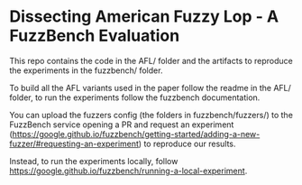 # Dissecting American Fuzzy Lop - A FuzzBench Evaluation

This repo contains the code in the AFL/ folder and the artifacts to reproduce the experiments in the fuzzbench/ folder.

To build all the AFL variants used in the paper follow the readme in the AFL/ folder, to run the experiments follow the fuzzbench documentation.

You can upload the fuzzers config (the folders in fuzzbench/fuzzers/) to the FuzzBench service opening a PR and request an experiment (https://google.github.io/fuzzbench/getting-started/adding-a-new-fuzzer/#requesting-an-experiment) to reproduce our results.

Instead, to run the experiments locally, follow https://google.github.io/fuzzbench/running-a-local-experiment.
